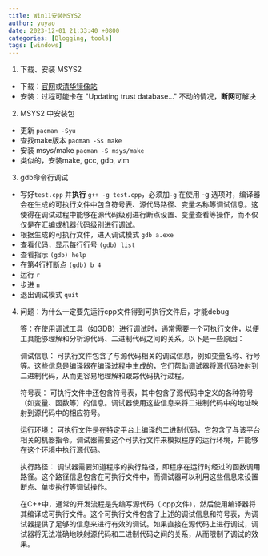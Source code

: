 ```yaml
---
title: Win11安装MSYS2
author: yuyao
date: 2023-12-01 21:33:40 +0800
categories: [Blogging, tools]
tags: [windows]
---
```


1. 下载、安装 MSYS2
- 下载：[官网](https://www.msys2.org/wiki/MSYS2-installation/)或[清华镜像站](https://mirrors.tuna.tsinghua.edu.cn/msys2/distrib/x86_64/)
- 安装：过程可能卡在 "Updating trust database..." 不动的情况，**断网**可解决

2. MSYS2 中安装包
- 更新
`pacman -Syu`
- 查找make版本
`pacman -Ss make`
- 安装 msys/make
`pacman -S msys/make`
- 类似的，安装make, gcc, gdb, vim

3. gdb命令行调试
- 写好`test.cpp` 并**执行** `g++ -g test.cpp`，必须加`-g`
    在使用 -g 选项时，编译器会在生成的可执行文件中包含符号表、源代码路径、变量名称等调试信息。这使得在调试过程中能够在源代码级别进行断点设置、变量查看等操作，而不仅仅是在汇编或机器代码级别进行调试。
- 根据生成的可执行文件，进入调试模式
`gdb a.exe`
- 查看代码，显示每行行号
`(gdb) list`
- 查看指示
`(gdb) help`
- 在第4行打断点 
`(gdb) b 4`
- 运行
`r`
- 步进
`n`
- 退出调试模式
`quit`

4. 问题：为什么一定要先运行cpp文件得到可执行文件后，才能debug

    答：在使用调试工具（如GDB）进行调试时，通常需要一个可执行文件，以便工具能够理解和分析源代码、二进制代码之间的关系。以下是一些原因：

    调试信息： 可执行文件包含了与源代码相关的调试信息，例如变量名称、行号等。这些信息是编译器在编译过程中生成的，它们帮助调试器将源代码映射到二进制代码，从而更容易地理解和跟踪代码执行过程。

    符号表： 可执行文件中还包含符号表，其中包含了源代码中定义的各种符号（如变量、函数等）的信息。调试器使用这些信息来将二进制代码中的地址映射到源代码中的相应符号。

    运行环境： 可执行文件是在特定平台上编译的二进制代码，它包含了与该平台相关的机器指令。调试器需要这个可执行文件来模拟程序的运行环境，并能够在这个环境中执行源代码。

    执行路径： 调试器需要知道程序的执行路径，即程序在运行时经过的函数调用路径。这个路径信息包含在可执行文件中，而调试器可以利用这些信息来设置断点、单步执行等调试操作。

    在C++中，通常的开发流程是先编写源代码（.cpp文件），然后使用编译器将其编译成可执行文件。这个可执行文件包含了上述的调试信息和符号表，为调试器提供了足够的信息来进行有效的调试。如果直接在源代码上进行调试，调试器将无法准确地映射源代码和二进制代码之间的关系，从而限制了调试的效果。